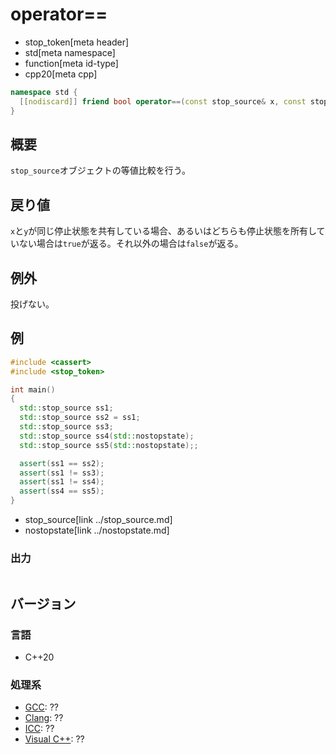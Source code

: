 # operator==
* stop_token[meta header]
* std[meta namespace]
* function[meta id-type]
* cpp20[meta cpp]

```cpp
namespace std {
  [[nodiscard]] friend bool operator==(const stop_source& x, const stop_source& y) noexcept;
}
```

## 概要
`stop_source`オブジェクトの等値比較を行う。

## 戻り値
`x`と`y`が同じ停止状態を共有している場合、あるいはどちらも停止状態を所有していない場合は`true`が返る。それ以外の場合は`false`が返る。

## 例外
投げない。

## 例
```cpp example
#include <cassert>
#include <stop_token>

int main()
{
  std::stop_source ss1;
  std::stop_source ss2 = ss1;
  std::stop_source ss3;
  std::stop_source ss4(std::nostopstate);
  std::stop_source ss5(std::nostopstate);;

  assert(ss1 == ss2);
  assert(ss1 != ss3);
  assert(ss1 != ss4);
  assert(ss4 == ss5);
}
```
* stop_source[link ../stop_source.md]
* nostopstate[link ../nostopstate.md]

### 出力
```
```

## バージョン
### 言語
- C++20

### 処理系
- [GCC](/implementation.md#gcc): ??
- [Clang](/implementation.md#clang): ??
- [ICC](/implementation.md#icc): ??
- [Visual C++](/implementation.md#visual_cpp): ??

